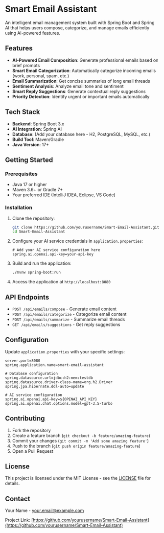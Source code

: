 # Smart Email Assistant

An intelligent email management system built with Spring Boot and Spring AI that helps users compose, categorize, and manage emails efficiently using AI-powered features.

## Features

- **AI-Powered Email Composition**: Generate professional emails based on brief prompts
- **Smart Email Categorization**: Automatically categorize incoming emails (work, personal, spam, etc.)
- **Email Summarization**: Get concise summaries of long email threads
- **Sentiment Analysis**: Analyze email tone and sentiment
- **Smart Reply Suggestions**: Generate contextual reply suggestions
- **Priority Detection**: Identify urgent or important emails automatically

## Tech Stack

- **Backend**: Spring Boot 3.x
- **AI Integration**: Spring AI
- **Database**: (Add your database here - H2, PostgreSQL, MySQL, etc.)
- **Build Tool**: Maven/Gradle
- **Java Version**: 17+

## Getting Started

### Prerequisites

- Java 17 or higher
- Maven 3.6+ or Gradle 7+
- Your preferred IDE (IntelliJ IDEA, Eclipse, VS Code)

### Installation

1. Clone the repository:
   ```bash
   git clone https://github.com/yourusername/Smart-Email-Assistant.git
   cd Smart-Email-Assistant
   ```

2. Configure your AI service credentials in `application.properties`:
   ```properties
   # Add your AI service configuration here
   spring.ai.openai.api-key=your-api-key
   ```

3. Build and run the application:
   ```bash
   ./mvnw spring-boot:run
   ```

4. Access the application at `http://localhost:8080`

## API Endpoints

- `POST /api/emails/compose` - Generate email content
- `POST /api/emails/categorize` - Categorize email content
- `POST /api/emails/summarize` - Summarize email threads
- `GET /api/emails/suggestions` - Get reply suggestions

## Configuration

Update `application.properties` with your specific settings:

```properties
server.port=8080
spring.application.name=smart-email-assistant

# Database configuration
spring.datasource.url=jdbc:h2:mem:testdb
spring.datasource.driver-class-name=org.h2.Driver
spring.jpa.hibernate.ddl-auto=update

# AI service configuration
spring.ai.openai.api-key=${OPENAI_API_KEY}
spring.ai.openai.chat.options.model=gpt-3.5-turbo
```

## Contributing

1. Fork the repository
2. Create a feature branch (`git checkout -b feature/amazing-feature`)
3. Commit your changes (`git commit -m 'Add some amazing feature'`)
4. Push to the branch (`git push origin feature/amazing-feature`)
5. Open a Pull Request

## License

This project is licensed under the MIT License - see the [LICENSE](LICENSE) file for details.

## Contact

Your Name - your.email@example.com

Project Link: [https://github.com/yourusername/Smart-Email-Assistant](https://github.com/yourusername/Smart-Email-Assistant)
